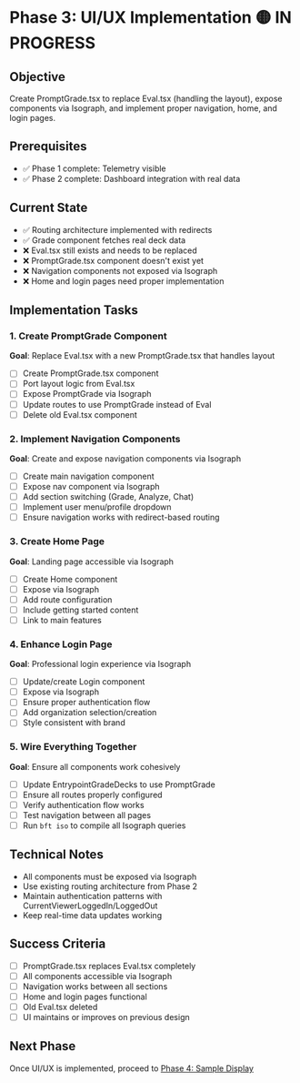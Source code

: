 # Phase 3: UI/UX Implementation 🟡 IN PROGRESS

## Objective

Create PromptGrade.tsx to replace Eval.tsx (handling the layout), expose
components via Isograph, and implement proper navigation, home, and login pages.

## Prerequisites

- ✅ Phase 1 complete: Telemetry visible
- ✅ Phase 2 complete: Dashboard integration with real data

## Current State

- ✅ Routing architecture implemented with redirects
- ✅ Grade component fetches real deck data
- ❌ Eval.tsx still exists and needs to be replaced
- ❌ PromptGrade.tsx component doesn't exist yet
- ❌ Navigation components not exposed via Isograph
- ❌ Home and login pages need proper implementation

## Implementation Tasks

### 1. Create PromptGrade Component

**Goal**: Replace Eval.tsx with a new PromptGrade.tsx that handles layout

- [ ] Create PromptGrade.tsx component
- [ ] Port layout logic from Eval.tsx
- [ ] Expose PromptGrade via Isograph
- [ ] Update routes to use PromptGrade instead of Eval
- [ ] Delete old Eval.tsx component

### 2. Implement Navigation Components

**Goal**: Create and expose navigation components via Isograph

- [ ] Create main navigation component
- [ ] Expose nav component via Isograph
- [ ] Add section switching (Grade, Analyze, Chat)
- [ ] Implement user menu/profile dropdown
- [ ] Ensure navigation works with redirect-based routing

### 3. Create Home Page

**Goal**: Landing page accessible via Isograph

- [ ] Create Home component
- [ ] Expose via Isograph
- [ ] Add route configuration
- [ ] Include getting started content
- [ ] Link to main features

### 4. Enhance Login Page

**Goal**: Professional login experience via Isograph

- [ ] Update/create Login component
- [ ] Expose via Isograph
- [ ] Ensure proper authentication flow
- [ ] Add organization selection/creation
- [ ] Style consistent with brand

### 5. Wire Everything Together

**Goal**: Ensure all components work cohesively

- [ ] Update EntrypointGradeDecks to use PromptGrade
- [ ] Ensure all routes properly configured
- [ ] Verify authentication flow works
- [ ] Test navigation between all pages
- [ ] Run `bft iso` to compile all Isograph queries

## Technical Notes

- All components must be exposed via Isograph
- Use existing routing architecture from Phase 2
- Maintain authentication patterns with CurrentViewerLoggedIn/LoggedOut
- Keep real-time data updates working

## Success Criteria

- [ ] PromptGrade.tsx replaces Eval.tsx completely
- [ ] All components accessible via Isograph
- [ ] Navigation works between all sections
- [ ] Home and login pages functional
- [ ] Old Eval.tsx deleted
- [ ] UI maintains or improves on previous design

## Next Phase

Once UI/UX is implemented, proceed to
[Phase 4: Sample Display](./phase-4-sample-display.md)
